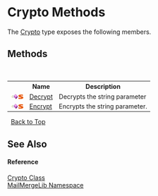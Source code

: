 # Crypto Methods
 

The <a href="cad1c2eb-c007-1e7e-24c4-b418015580f7">Crypto</a> type exposes the following members.


## Methods
&nbsp;<table><tr><th></th><th>Name</th><th>Description</th></tr><tr><td>![Public method](media/pubmethod.gif "Public method")![Static member](media/static.gif "Static member")</td><td><a href="3245255b-3d91-ebf2-ed17-83130bcd7487">Decrypt</a></td><td>
Decrypts the string parameter</td></tr><tr><td>![Public method](media/pubmethod.gif "Public method")![Static member](media/static.gif "Static member")</td><td><a href="e0893cc9-6c90-46ee-8dba-3f79b0b2b24a">Encrypt</a></td><td>
Encrypts the string parameter.</td></tr></table>&nbsp;
<a href="#crypto-methods">Back to Top</a>

## See Also


#### Reference
<a href="cad1c2eb-c007-1e7e-24c4-b418015580f7">Crypto Class</a><br /><a href="31c6ebbe-d683-7561-7308-5a5ee1f76bf5">MailMergeLib Namespace</a><br />